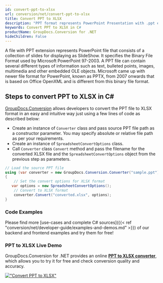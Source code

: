 ```yaml
---
id: convert-ppt-to-xlsx
url: conversion/net/convert-ppt-to-xlsx
title: Convert PPT to XLSX
description: "PPT format represents PowerPoint Presentation with .ppt extension. Learn how to convert PPT to XLSX file programmatically in C# language using GroupDocs.Conversion for .NET library."
keywords: Convert PPT to XLSX in C#
productName: GroupDocs.Conversion for .NET
hideChildren: False
---
```


A file with PPT extension represents PowerPoint file that consists of a collection of slides for displaying as SlideShow. It specifies the Binary File Format used by Microsoft PowerPoint 97-2003. A PPT file can contain several different types of information such as text, bulleted points, images, multimedia and other embedded OLE objects. Microsoft came up with newer file format for PowerPoint, known as PPTX, from 2007 onwards that is based on Office OpenXML and is different from this binary file format.

## Steps to convert PPT to XLSX in C#

[GroupDocs.Conversion](https://products.groupdocs.com/conversion/net) allows developers to convert the PPT file to XLSX format in an easy and intuitive way just using a few lines of code as described below:

* Create an instance of `Converter` class and pass source PPT file path as a constructor parameter. You may specify absolute or relative file path as per your requirements. 
* Create an instance of `SpreadsheetConvertOptions` class.
* Call `Converter` class `Convert` method and pass the filename for the converted XLSX file and the `SpreadsheetConvertOptions` object from the previous step as parameters.

```csharp
// Load the source PPT file
using (var converter = new GroupDocs.Conversion.Converter("sample.ppt"))
{
    // Set the convert options for XLSX format
   var options = new SpreadsheetConvertOptions();
    // Convert to XLSX format
    converter.Convert("converted.xlsx", options);
}
```

### Code Examples

Please find more [use-cases and complete C# sources]({{< ref "conversion/net/developer-guide/examples-and-demos.md" >}}) of our backend and frontend examples and try them for free!

### PPT to XLSX Live Demo

GroupDocs.Conversion for .NET provides an online [**PPT to XLSX converter**](https://products.groupdocs.app/conversion/ppt-to-xlsx), which allows you to try it for free and check conversion quality and accuracy.

[!["Convert PPT to XLSX"](conversion/net/images/convert-to-xlsx/convert-ppt-to-xlsx.png)](https://products.groupdocs.app/conversion/ppt-to-xlsx)